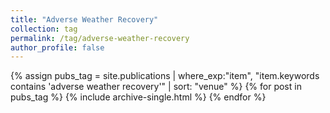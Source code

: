```yaml
---
title: "Adverse Weather Recovery"
collection: tag
permalink: /tag/adverse-weather-recovery
author_profile: false
---
```

{% assign pubs_tag = site.publications | where_exp:"item", "item.keywords contains 'adverse weather recovery'" | sort: "venue" %}
{% for post in pubs_tag %}
  {% include archive-single.html %}
{% endfor %}